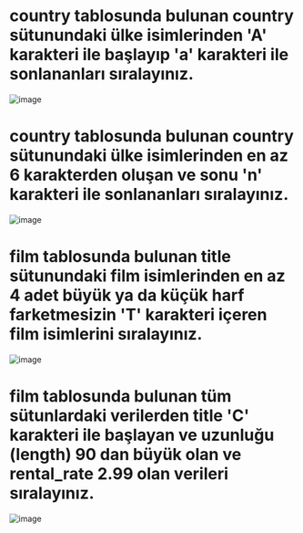 # country tablosunda bulunan country sütunundaki ülke isimlerinden 'A' karakteri ile başlayıp 'a' karakteri ile sonlananları sıralayınız.
![image](https://user-images.githubusercontent.com/84620286/140612577-adbbb681-012d-4a54-8332-7dd984b8e4b0.png)


# country tablosunda bulunan country sütunundaki ülke isimlerinden en az 6 karakterden oluşan ve sonu 'n' karakteri ile sonlananları sıralayınız.
![image](https://user-images.githubusercontent.com/84620286/140612656-a6d1219c-b1cd-41f5-9e14-f83a4adc6b44.png)


# film tablosunda bulunan title sütunundaki film isimlerinden en az 4 adet büyük ya da küçük harf farketmesizin 'T' karakteri içeren film isimlerini sıralayınız.
![image](https://user-images.githubusercontent.com/84620286/140612858-ea7d74d0-d5eb-48cd-8f8b-49be2ffbe478.png)


# film tablosunda bulunan tüm sütunlardaki verilerden title 'C' karakteri ile başlayan ve uzunluğu (length) 90 dan büyük olan ve rental_rate 2.99 olan verileri sıralayınız.
![image](https://user-images.githubusercontent.com/84620286/140612932-1762ed8a-9249-4a7b-a862-81c83e67dcc9.png)

